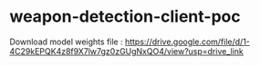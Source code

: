 # weapon-detection-client-poc

Download model weights file :
https://drive.google.com/file/d/1-4C29kEPQK4z8f9X7lw7gz0zGUgNxQO4/view?usp=drive_link
